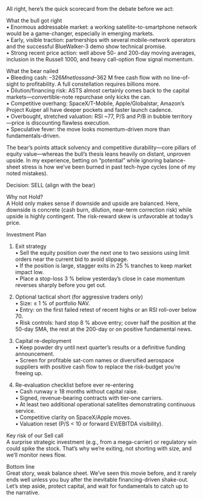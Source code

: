 All right, here’s the quick scorecard from the debate before we act:

What the bull got right  
• Enormous addressable market: a working satellite-to-smartphone network would be a game-changer, especially in emerging markets.  
• Early, visible traction: partnerships with several mobile-network operators and the successful BlueWalker-3 demo show technical promise.  
• Strong recent price action: well above 50- and 200-day moving averages, inclusion in the Russell 1000, and heavy call-option flow signal momentum.

What the bear nailed  
• Bleeding cash: –$326 M net loss and –$362 M free cash flow with no line-of-sight to profitability. A full constellation requires billions more.  
• Dilution/financing risk: ASTS almost certainly comes back to the capital markets—convertible-note repurchase only kicks the can.  
• Competitive overhang: SpaceX/T-Mobile, Apple/Globalstar, Amazon’s Project Kuiper all have deeper pockets and faster launch cadence.  
• Overbought, stretched valuation: RSI ~77, P/S and P/B in bubble territory—price is discounting flawless execution.  
• Speculative fever: the move looks momentum-driven more than fundamentals-driven.

The bear’s points attack solvency and competitive durability—core pillars of equity value—whereas the bull’s thesis leans heavily on distant, unproven upside. In my experience, betting on “potential” while ignoring balance-sheet stress is how we’ve been burned in past tech-hype cycles (one of my noted mistakes).  

Decision: SELL (align with the bear)

Why not Hold?  
A Hold only makes sense if downside and upside are balanced. Here, downside is concrete (cash burn, dilution, near-term correction risk) while upside is highly contingent. The risk-reward skew is unfavorable at today’s price.

Investment Plan

1. Exit strategy  
   • Sell the equity position over the next one to two sessions using limit orders near the current bid to avoid slippage.  
   • If the position is large, stagger exits in 25 % tranches to keep market impact low.  
   • Place a stop-loss 3 % below yesterday’s close in case momentum reverses sharply before you get out.

2. Optional tactical short (for aggressive traders only)  
   • Size: ≤ 1 % of portfolio NAV.  
   • Entry: on the first failed retest of recent highs or an RSI roll-over below 70.  
   • Risk controls: hard stop 8 % above entry; cover half the position at the 50-day SMA, the rest at the 200-day or on positive fundamental news.

3. Capital re-deployment  
   • Keep powder dry until next quarter’s results or a definitive funding announcement.  
   • Screen for profitable sat-com names or diversified aerospace suppliers with positive cash flow to replace the risk-budget you’re freeing up.

4. Re-evaluation checklist before ever re-entering  
   • Cash runway ≥ 18 months without capital raise.  
   • Signed, revenue-bearing contracts with tier-one carriers.  
   • At least two additional operational satellites demonstrating continuous service.  
   • Competitive clarity on SpaceX/Apple moves.  
   • Valuation reset (P/S < 10 or forward EV/EBITDA visibility).

Key risk of our Sell call  
A surprise strategic investment (e.g., from a mega-carrier) or regulatory win could spike the stock. That’s why we’re exiting, not shorting with size, and we’ll monitor news flow.

Bottom line  
Great story, weak balance sheet. We’ve seen this movie before, and it rarely ends well unless you buy after the inevitable financing-driven shake-out. Let’s step aside, protect capital, and wait for fundamentals to catch up to the narrative.
